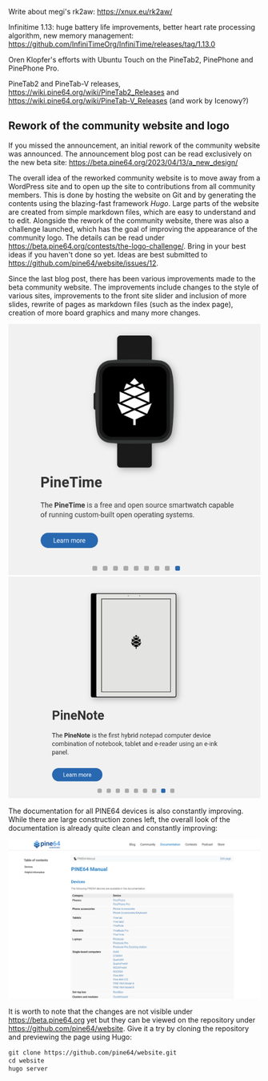 Write about megi's rk2aw: https://xnux.eu/rk2aw/

Infinitime 1.13: huge battery life improvements, better heart rate processing algorithm, new memory management: https://github.com/InfiniTimeOrg/InfiniTime/releases/tag/1.13.0

Oren Klopfer's efforts with Ubuntu Touch on the PineTab2, PinePhone and PinePhone Pro.

PineTab2 and PineTab-V releases, https://wiki.pine64.org/wiki/PineTab2_Releases and https://wiki.pine64.org/wiki/PineTab-V_Releases (and work by Icenowy?)


## Rework of the community website and logo

If you missed the announcement, an initial rework of the community website was announced. The announcement blog post can be read exclusively on the new beta site: https://beta.pine64.org/2023/04/13/a_new_design/

The overall idea of the reworked community website is to move away from a WordPress site and to open up the site to contributions from all community members. This is done by hosting the website on Git and by generating the contents using the blazing-fast framework *Hugo*. Large parts of the website are created from simple markdown files, which are easy to understand and to edit. Alongside the rework of the community website, there was also a challenge launched, which has the goal of improving the appearance of the community logo. The details can be read under https://beta.pine64.org/contests/the-logo-challenge/. Bring in your best ideas if you haven't done so yet. Ideas are best submitted to https://github.com/pine64/website/issues/12.

Since the last blog post, there has been various improvements made to the beta community website. The improvements include changes to the style of various sites, improvements to the front site slider and inclusion of more slides, rewrite of pages as markdown files (such as the index page), creation of more board graphics and many more changes.

![PineTime slide](beta_impr_1.png)
![PineNote slide](beta_impr_2.png)

The documentation for all PINE64 devices is also constantly improving. While there are large construction zones left, the overall look of the documentation is already quite clean and constantly improving:

![PineNote slide](beta_impr_3.png)

It is worth to note that the changes are not visible under https://beta.pine64.org yet but they can be viewed on the repository under https://github.com/pine64/website. Give it a try by cloning the repository and previewing the page using Hugo:

```
git clone https://github.com/pine64/website.git
cd website
hugo server
```
